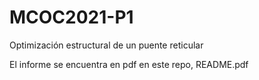 # MCOC2021-P1
Optimización estructural de un puente reticular

El informe se encuentra en pdf en este repo, README.pdf